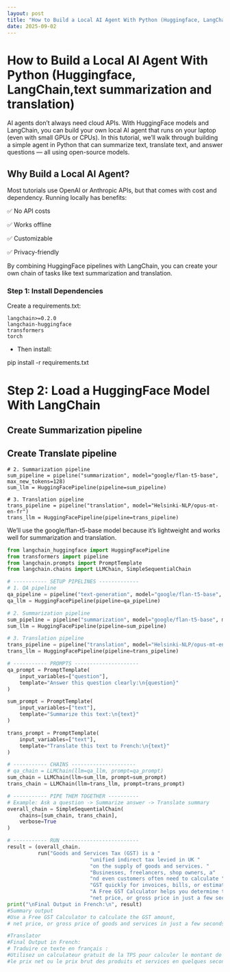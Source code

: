 ```yaml
---
layout: post
title: "How to Build a Local AI Agent With Python (Huggingface, LangChain,text summarization and translation)"
date: 2025-09-02
---
```


# How to Build a Local AI Agent With Python (Huggingface, LangChain,text summarization and translation)

AI agents don’t always need cloud APIs. With HuggingFace models and LangChain, you can build your own local AI agent that runs on your laptop (even with small GPUs or CPUs). In this tutorial, we’ll walk through building a simple agent in Python that can summarize text, translate text, and answer questions — all using open-source models.

## Why Build a Local AI Agent?

Most tutorials use OpenAI or Anthropic APIs, but that comes with cost and dependency. Running locally has benefits:

✅ No API costs

✅ Works offline

✅ Customizable

✅ Privacy-friendly

By combining HuggingFace pipelines with LangChain, you can create your own chain of tasks like text summarization and translation.

### Step 1: Install Dependencies

Create a requirements.txt:

```langchain
langchain>=0.2.0
langchain-huggingface
transformers
torch

```


- Then install:

pip install -r requirements.txt

# Step 2: Load a HuggingFace Model With LangChain

## Create Summarization pipeline
## Create Translate pipeline
```
# 2. Summarization pipeline
sum_pipeline = pipeline("summarization", model="google/flan-t5-base", max_new_tokens=128)
sum_llm = HuggingFacePipeline(pipeline=sum_pipeline)

# 3. Translation pipeline
trans_pipeline = pipeline("translation", model="Helsinki-NLP/opus-mt-en-fr")
trans_llm = HuggingFacePipeline(pipeline=trans_pipeline)

```
We’ll use the google/flan-t5-base model because it’s lightweight and works well for summarization and translation.
```python
from langchain_huggingface import HuggingFacePipeline
from transformers import pipeline
from langchain.prompts import PromptTemplate
from langchain.chains import LLMChain, SimpleSequentialChain

# ----------- SETUP PIPELINES -------------
# 1. QA pipeline
qa_pipeline = pipeline("text-generation", model="google/flan-t5-base", max_new_tokens=256)
qa_llm = HuggingFacePipeline(pipeline=qa_pipeline)

# 2. Summarization pipeline
sum_pipeline = pipeline("summarization", model="google/flan-t5-base", max_new_tokens=128)
sum_llm = HuggingFacePipeline(pipeline=sum_pipeline)

# 3. Translation pipeline
trans_pipeline = pipeline("translation", model="Helsinki-NLP/opus-mt-en-fr")
trans_llm = HuggingFacePipeline(pipeline=trans_pipeline)

# ----------- PROMPTS ---------------------
qa_prompt = PromptTemplate(
    input_variables=["question"],
    template="Answer this question clearly:\n{question}"
)

sum_prompt = PromptTemplate(
    input_variables=["text"],
    template="Summarize this text:\n{text}"
)

trans_prompt = PromptTemplate(
    input_variables=["text"],
    template="Translate this text to French:\n{text}"
)

# ----------- CHAINS ---------------------
# qa_chain = LLMChain(llm=qa_llm, prompt=qa_prompt)
sum_chain = LLMChain(llm=sum_llm, prompt=sum_prompt)
trans_chain = LLMChain(llm=trans_llm, prompt=trans_prompt)

# ----------- PIPE THEM TOGETHER ----------
# Example: Ask a question -> Summarize answer -> Translate summary
overall_chain = SimpleSequentialChain(
    chains=[sum_chain, trans_chain],
    verbose=True
)

# ----------- RUN -------------------------
result = (overall_chain.
          run("Goods and Services Tax (GST) is a "
                           "unified indirect tax levied in UK "
                           "on the supply of goods and services. "
                           "Businesses, freelancers, shop owners, a"
                           "nd even customers often need to calculate "
                           "GST quickly for invoices, bills, or estimates. "
                           "A Free GST Calculator helps you determine the GST amount, "
                           "net price, or gross price in just a few seconds."))
print("\nFinal Output in French:\n", result)
#Summary output
#Use a Free GST Calculator to calculate the GST amount,
# net price, or gross price of goods and services in just a few seconds.

#Translator
#Final Output in French:
# Traduire ce texte en français :
#Utilisez un calculateur gratuit de la TPS pour calculer le montant de la TPS,
#le prix net ou le prix brut des produits et services en quelques secondes seulement.
```